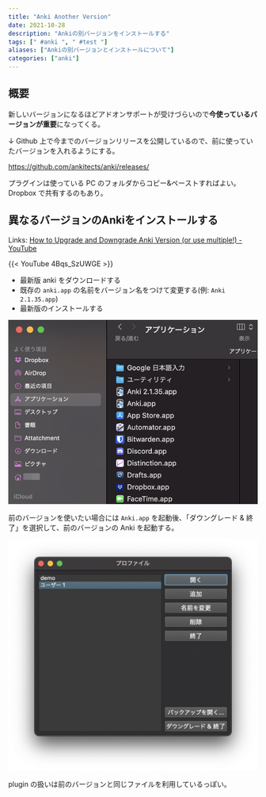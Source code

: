 ```yaml
---
title: "Anki Another Version"
date: 2021-10-28
description: "Ankiの別バージョンをインストールする"
tags: [" #anki ", " #test "]
aliases: ["Ankiの別バージョンとインストールについて"]
categories: ["anki"]
---
```


## 概要

新しいバージョンになるほどアドオンサポートが受けづらいので**今使っているバージョンが重要**になってくる。

↓ Github 上で今までのバージョンリリースを公開しているので、前に使っていたバージョンを入れるようにする。

https://github.com/ankitects/anki/releases/

プラグインは使っている PC のフォルダからコピー&ペーストすればよい。Dropbox で共有するのもあり。

## 異なるバージョンのAnkiをインストールする

Links: [How to Upgrade and Downgrade Anki Version (or use multiple!) - YouTube](https://www.youtube.com/watch?v=4Bqs_SzUWGE&ab_channel=TheAnKing)

{{< YouTube 4Bqs_SzUWGE >}}

- 最新版 anki をダウンロードする
- 既存の `anki.app` の名前をバージョン名をつけて変更する(例: `Anki 2.1.35.app`)
- 最新版のインストールする

![img1](data/img_anki-another-versions.png)

前のバージョンを使いたい場合には `Anki.app` を起動後、「ダウングレード & 終了」を選択して、前のバージョンの Anki を起動する。

![img2](data/img_anki-downgrade-quit.png)

plugin の扱いは前のバージョンと同じファイルを利用しているっぽい。